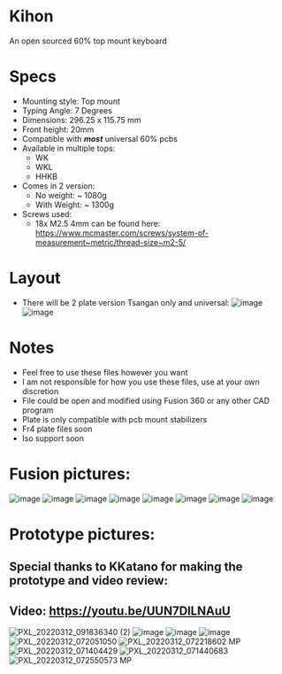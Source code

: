# Kihon
An open sourced 60% top mount keyboard
# Specs
* Mounting style: Top mount
* Typing Angle: 7 Degrees
* Dimensions: 296.25 x 115.75 mm
* Front height: 20mm
* Compatible with _**most**_ universal 60% pcbs
* Available in multiple tops:
  * WK
  * WKL
  * HHKB
* Comes in 2 version:
  * No weight: ~ 1080g
  * With Weight: ~ 1300g
* Screws used:
  * 18x M2.5 4mm can be found here: https://www.mcmaster.com/screws/system-of-measurement~metric/thread-size~m2-5/
# Layout
* There will be 2 plate version Tsangan only and universal:
![image](https://user-images.githubusercontent.com/60489513/129011858-f10090c8-56d1-4bcb-8599-37b06ae82000.png)
![image](https://user-images.githubusercontent.com/60489513/129012087-337c194e-f302-43d3-ab34-dc8408f0433c.png)
# Notes
* Feel free to use these files however you want
* I am not responsible for how you use these files, use at your own discretion
* File could be open and modified using Fusion 360 or any other CAD program
* Plate is only compatible with pcb mount stabilizers
* Fr4 plate files soon
* Iso support soon
# Fusion pictures:
![image](https://user-images.githubusercontent.com/60489513/129010532-dd6760d4-6d92-42d5-af8d-ec173be18bfc.png)
![image](https://user-images.githubusercontent.com/60489513/129011144-18f9e3d5-bd8b-4263-8cc5-d3940f81648a.png)
![image](https://user-images.githubusercontent.com/60489513/129011174-b71b0f3d-b175-475b-8f49-ec2eb7ced758.png)
![image](https://user-images.githubusercontent.com/60489513/129012506-50e89a64-a566-4195-81ff-a2e01299023b.png)
![image](https://user-images.githubusercontent.com/60489513/129012554-e4ea7d71-f7ee-4d0f-b196-d69fcc56e018.png)
![image](https://user-images.githubusercontent.com/60489513/129010701-efac2dd2-f787-42a1-9a5e-c7a328263919.png)
![image](https://user-images.githubusercontent.com/60489513/129010759-8b7499cd-8fdc-48d0-80bc-88adc1ebb53b.png)
![image](https://user-images.githubusercontent.com/60489513/129010807-a6660c1a-b712-4015-aa76-3e75a76e81f8.png)
# Prototype pictures:
## Special thanks to KKatano for making the prototype and video review:
## Video: https://youtu.be/UUN7DlLNAuU
![PXL_20220312_091836340 (2)](https://user-images.githubusercontent.com/60489513/158022115-2994a1ec-20f0-4232-87f8-1f68a5818fc2.jpg)
![image](https://user-images.githubusercontent.com/60489513/158022138-977f5eff-4642-407f-a3bf-206511c052b4.png)
![image](https://user-images.githubusercontent.com/60489513/158022145-07512c11-f634-4319-b297-1005cd9abd4c.png)
![image](https://user-images.githubusercontent.com/60489513/158022151-16288ddc-31ca-4b66-919e-bf9c586eda2c.png)
![PXL_20220312_072051050](https://user-images.githubusercontent.com/60489513/158022154-a3af94a2-cff1-49e3-99ab-2f81541207bb.jpg)
![PXL_20220312_072218602 MP](https://user-images.githubusercontent.com/60489513/158022159-b8a1c5bb-2358-455c-8ea2-a10438669ca0.jpg)
![PXL_20220312_071404429](https://user-images.githubusercontent.com/60489513/158022174-1d1b6a13-0d35-4528-8461-51223dfdd7e5.jpg)
![PXL_20220312_071440683](https://user-images.githubusercontent.com/60489513/158022178-f69d0970-964c-4d3e-9c83-b2c8256f3a51.jpg)
![PXL_20220312_072550573 MP](https://user-images.githubusercontent.com/60489513/158022189-cf877fef-444b-4fbe-8a56-61cd19a69776.jpg)


 
